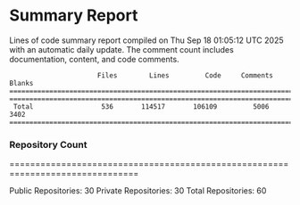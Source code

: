 # Summary Report
Lines of code summary report compiled on Thu Sep 18 01:05:12 UTC 2025 with an automatic daily update. The comment count includes documentation, content, and code comments.
```
                      Files        Lines         Code     Comments       Blanks
===============================================================================
===============================================================================
 Total                 536       114517       106109         5006         3402
===============================================================================
```

### Repository Count
===============================================================================

Public Repositories: 30
Private Repositories: 30
Total Repositories: 60

